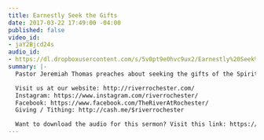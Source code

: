 ```yaml
---
title: Earnestly Seek the Gifts
date: 2017-03-22 17:49:00 -04:00
published: false
video_id:
- jaY2Bjcd24s
audio_id:
- https://dl.dropboxusercontent.com/s/5v0pt9e0hvc9ux2/Earnestly%20Seek%20The%20Gifts.mp3?dl=0
summary: |-
  Pastor Jeremiah Thomas preaches about seeking the gifts of the Spirit, and how to properly seek the best gifts.

  Visit us at our website: http://riverrochester.com/
  Instagram: https://www.instagram.com/riverrochester/
  Facebook: https://www.facebook.com/TheRiverAtRochester/
  Giving / Tithing: http://cash.me/$riverrochester

  Want to download the audio for this sermon? Visit this link: https://riverrochester.com/sermons/earnestly-seek-the-gifts.html and follow the instructions
---
```



